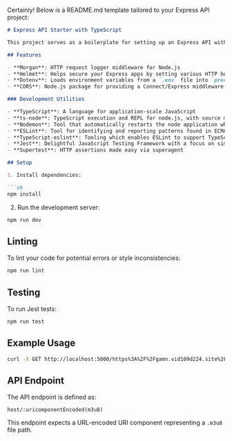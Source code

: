 Certainly! Below is a README.md template tailored to your Express API project:

```markdown
# Express API Starter with TypeScript

This project serves as a boilerplate for setting up an Express API with TypeScript. It includes various dependencies and development utilities to aid in building, testing, and deploying your API.

## Features

- **Morgan**: HTTP request logger middleware for Node.js
- **Helmet**: Helps secure your Express apps by setting various HTTP headers
- **Dotenv**: Loads environment variables from a `.env` file into `process.env`
- **CORS**: Node.js package for providing a Connect/Express middleware to enable CORS

### Development Utilities

- **TypeScript**: A language for application-scale JavaScript
- **ts-node**: TypeScript execution and REPL for node.js, with source map and native ESM support
- **Nodemon**: Tool that automatically restarts the node application when file changes are detected
- **ESLint**: Tool for identifying and reporting patterns found in ECMAScript/JavaScript code
- **TypeScript-eslint**: Tooling which enables ESLint to support TypeScript
- **Jest**: Delightful JavaScript Testing Framework with a focus on simplicity
- **Supertest**: HTTP assertions made easy via superagent

## Setup

1. Install dependencies:

```sh
npm install
```

2. Run the development server:

```sh
npm run dev
```

## Linting

To lint your code for potential errors or style inconsistencies:

```sh
npm run lint
```

## Testing

To run Jest tests:

```sh
npm run test
```

## Example Usage

```sh
curl -X GET http://localhost:5000/https%3A%2F%2Fgamn.vid109d224.site%2F_v2-akxm%2F12a3c523f3105800ed8c394685aeeb0b902efc5c03b8e5ed42407baea93ece832257df1a4b6125fcfa38c35da05dee86aad28d46d73fc4e9d4e5a47f0720afd036c212a65a48af5a449df7ee3b127d136665d43410043fc694d3e0138cf97e997d47a31c0763fc14b6aa61%2Fh%2Fd3%2Fecaabdfec%3B15a38634f803584ba8926411d7bee906856cab0654b5b8.m3u8
```

## API Endpoint

The API endpoint is defined as:

```
host/:uricomponentEncoded(m3u8)
```

This endpoint expects a URL-encoded URI component representing a `.m3u8` file path.

```
